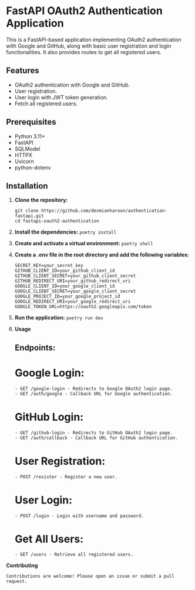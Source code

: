 # FastAPI OAuth2 Authentication Application

This is a FastAPI-based application implementing OAuth2 authentication with Google and GitHub, along with basic user registration and login functionalities. It also provides routes to get all registered users.

## Features

- OAuth2 authentication with Google and GitHub.
- User registration.
- User login with JWT token generation.
- Fetch all registered users.

## Prerequisites

- Python 3.11+
- FastAPI
- SQLModel
- HTTPX
- Uvicorn
- python-dotenv

## Installation

1. **Clone the repository:**

   ```
   git clone https://github.com/devmianharoon/authentication-fastapi.git
   cd fastapi-oauth2-authentication

   ```

2. **Install the dependencies:**
   `poetry install `

3. **Create and activate a virtual environment:**
   `poetry shell`

4. **Create a .env file in the root directory and add the following variables:**

    ```ALGORITHM=HS256
    SECRET_KEY=your_secret_key
    GITHUB_CLIENT_ID=your_github_client_id
    GITHUB_CLIENT_SECRET=your_github_client_secret
    GITHUB_REDIRECT_URI=your_github_redirect_uri
    GOOGLE_CLIENT_ID=your_google_client_id
    GOOGLE_CLIENT_SECRET=your_google_client_secret
    GOOGLE_PROJECT_ID=your_google_project_id
    GOOGLE_REDIRECT_URI=your_google_redirect_uri
    GOOGLE_TOKEN_URL=https://oauth2.googleapis.com/token
    ```
5. **Run the application:**
    ```poetry run dev```

6. **Usage**
    ## Endpoints:

    # Google Login:
       - GET /google-login - Redirects to Google OAuth2 login page.
       - GET /auth/google - Callback URL for Google authentication.

    # GitHub Login:
       - GET /github-login - Redirects to GitHub OAuth2 login page.
       - GET /auth/callback - Callback URL for GitHub authentication.

    # User Registration:
       - POST /resister - Register a new user.

    # User Login:
       - POST /login - Login with username and password.

    # Get All Users:

       - GET /users - Retrieve all registered users.

**Contributing**

    Contributions are welcome! Please open an issue or submit a pull request.